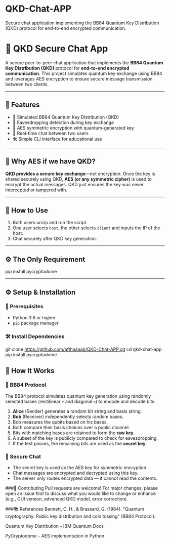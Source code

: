 # QKD-Chat-APP
Secure chat application implementing the BB84 Quantum Key Distribution (QKD) protocol for end-to-end encrypted communication.

# 🔐 QKD Secure Chat App

A secure peer-to-peer chat application that implements the **BB84 Quantum Key Distribution (QKD)** protocol for **end-to-end encrypted communication**. This project simulates quantum key exchange using BB84 and leverages AES encryption to ensure secure message transmission between two clients.

---

## 📌 Features

- 🔑 Simulated BB84 Quantum Key Distribution (QKD)
- 🧪 Eavesdropping detection during key exchange
- 🔐 AES symmetric encryption with quantum-generated key
- 💬 Real-time chat between two users
- 🛠️ Simple CLI interface for educational use

---
## 🔐 Why AES if we have QKD?

**QKD provides a secure key exchange**—not encryption. Once the key is shared securely using QKD, 
**AES (or any symmetric cipher)** is used to encrypt the actual messages. 
QKD just ensures the key was never intercepted or tampered with.

---

## 🧪 How to Use

1. Both users unzip and run the script.
2. One user selects `host`, the other selects `client` and inputs the IP of the host.
3. Chat securely after QKD key generation.

---

## ⚙️ The Only Requirement

pip install pycryptodome

---

## ⚙️ Setup & Installation

### 🛑 Prerequisites

- Python 3.8 or higher
- `pip` package manager

### 🛠️ Install Dependencies

git clone https://github.com/afthaaaab/QKD-Chat-APP.git
cd qkd-chat-app
pip install pycryptodome


## 🧠 How It Works

### 🔸 BB84 Protocol

The BB84 protocol simulates quantum key generation using randomly selected bases (rectilinear `+` and diagonal `×`) to encode and decode bits.

1. **Alice** (Sender) generates a random bit string and basis string.
2. **Bob** (Receiver) independently selects random bases.
3. Bob measures the qubits based on his bases.
4. Both compare their basis choices over a public channel.
5. Bits with matching bases are retained to form the **raw key**.
6. A subset of the key is publicly compared to check for eavesdropping.
7. If the test passes, the remaining bits are used as the **secret key**.

### 🔸 Secure Chat

- The secret key is used as the AES key for symmetric encryption.
- Chat messages are encrypted and decrypted using this key.
- The server only routes encrypted data — it cannot read the contents.

###🤝 Contributing
Pull requests are welcome! For major changes, please open an issue first to discuss what you would like to change or enhance (e.g., GUI version, advanced QKD model, error correction).

###📚 References
Bennett, C. H., & Brassard, G. (1984). "Quantum cryptography: Public key distribution and coin tossing" (BB84 Protocol).

Quantum Key Distribution – IBM Quantum Docs

PyCryptodome – AES implementation in Python


